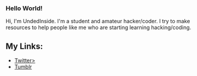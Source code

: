 ### Hello World!

Hi, I'm UndedInside. I'm a student and amateur hacker/coder. I try to make resources to help people like me who are starting learning hacking/coding.

## My Links:
<ul>
  <li><a href="https://twitter.com/@UndeadInside2">Twitter></li>
  <li><a href="https://UndedInside.tumblr.com">Tumblr</li>
</ul>
